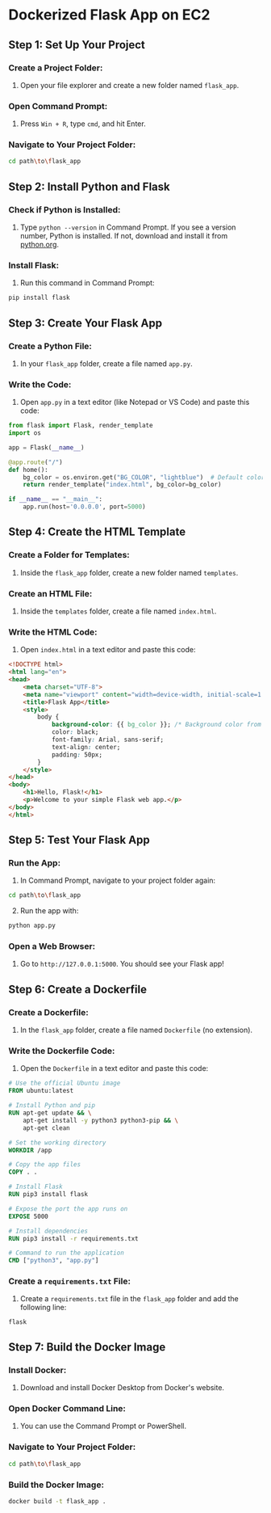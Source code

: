 # Dockerized Flask App on EC2

## Step 1: Set Up Your Project

### Create a Project Folder:
1. Open your file explorer and create a new folder named `flask_app`.

### Open Command Prompt:
1. Press `Win + R`, type `cmd`, and hit Enter.

### Navigate to Your Project Folder:
```bash
cd path\to\flask_app
```

## Step 2: Install Python and Flask

### Check if Python is Installed:
1. Type `python --version` in Command Prompt. If you see a version number, Python is installed. If not, download and install it from [python.org](https://www.python.org/).

### Install Flask:
1. Run this command in Command Prompt:
```bash
pip install flask
```

## Step 3: Create Your Flask App

### Create a Python File:
1. In your `flask_app` folder, create a file named `app.py`.

### Write the Code:
1. Open `app.py` in a text editor (like Notepad or VS Code) and paste this code:
```python
from flask import Flask, render_template
import os

app = Flask(__name__)

@app.route("/")
def home():
    bg_color = os.environ.get("BG_COLOR", "lightblue")  # Default color
    return render_template("index.html", bg_color=bg_color)

if __name__ == "__main__":
    app.run(host='0.0.0.0', port=5000)
```

## Step 4: Create the HTML Template

### Create a Folder for Templates:
1. Inside the `flask_app` folder, create a new folder named `templates`.

### Create an HTML File:
1. Inside the `templates` folder, create a file named `index.html`.

### Write the HTML Code:
1. Open `index.html` in a text editor and paste this code:
```html
<!DOCTYPE html>
<html lang="en">
<head>
    <meta charset="UTF-8">
    <meta name="viewport" content="width=device-width, initial-scale=1.0">
    <title>Flask App</title>
    <style>
        body {
            background-color: {{ bg_color }}; /* Background color from environment variable */
            color: black;
            font-family: Arial, sans-serif;
            text-align: center;
            padding: 50px;
        }
    </style>
</head>
<body>
    <h1>Hello, Flask!</h1>
    <p>Welcome to your simple Flask web app.</p>
</body>
</html>
```

## Step 5: Test Your Flask App

### Run the App:
1. In Command Prompt, navigate to your project folder again:
```bash
cd path\to\flask_app
```
2. Run the app with:
```bash
python app.py
```

### Open a Web Browser:
1. Go to `http://127.0.0.1:5000`. You should see your Flask app!

## Step 6: Create a Dockerfile

### Create a Dockerfile:
1. In the `flask_app` folder, create a file named `Dockerfile` (no extension).

### Write the Dockerfile Code:
1. Open the `Dockerfile` in a text editor and paste this code:
```dockerfile
# Use the official Ubuntu image
FROM ubuntu:latest

# Install Python and pip
RUN apt-get update && \
    apt-get install -y python3 python3-pip && \
    apt-get clean

# Set the working directory
WORKDIR /app

# Copy the app files
COPY . .

# Install Flask
RUN pip3 install flask

# Expose the port the app runs on
EXPOSE 5000

# Install dependencies
RUN pip3 install -r requirements.txt

# Command to run the application
CMD ["python3", "app.py"]
```

### Create a `requirements.txt` File:
1. Create a `requirements.txt` file in the `flask_app` folder and add the following line:
```
flask
```

## Step 7: Build the Docker Image

### Install Docker:
1. Download and install Docker Desktop from Docker's website.

### Open Docker Command Line:
1. You can use the Command Prompt or PowerShell.

### Navigate to Your Project Folder:
```bash
cd path\to\flask_app
```

### Build the Docker Image:
```bash
docker build -t flask_app .
```